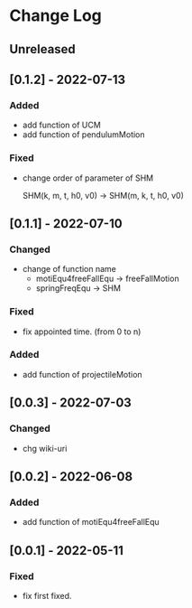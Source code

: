 # Change Log

## Unreleased

## [0.1.2] - 2022-07-13

### Added
- add function of UCM
- add function of pendulumMotion

### Fixed
- change order of parameter of SHM

  SHM(k, m, t, h0, v0) -> SHM(m, k, t, h0, v0)

## [0.1.1] - 2022-07-10

### Changed
- change of function name
  * motiEqu4freeFallEqu -> freeFallMotion
  * springFreqEqu       -> SHM

### Fixed
- fix appointed time. (from 0 to n)

### Added
- add function of projectileMotion

## [0.0.3] - 2022-07-03

### Changed
- chg wiki-uri

## [0.0.2] - 2022-06-08

### Added
- add function of motiEqu4freeFallEqu

## [0.0.1] - 2022-05-11

### Fixed
- fix first fixed.


